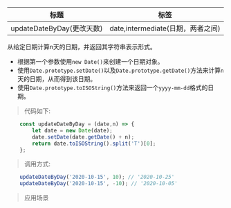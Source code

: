 |  标题   | 标签  |
|  ----  | ----  |
| updateDateByDay(更改天数) | date,intermediate(日期，两者之间) |

从给定日期计算n天的日期，并返回其字符串表示形式。

* 根据第一个参数使用`new Date()`来创建一个日期对象。
* 使用`Date.prototype.setDate()`以及`Date.prototype.getDate()`方法来计算`n`天的日期，从而得到该日期。
* 使用`Date.prototype.toISOString()`方法来返回一个`yyyy-mm-dd`格式的日期。

> 代码如下:

```js
    const updateDateByDay = (date,n) => {
        let date = new Date(date);
        date.setDate(date.getDate() + n);
        return date.toISOString().split('T')[0];
    };
```

> 调用方式:

```js
    updateDateByDay('2020-10-15', 10); // '2020-10-25'
    updateDateByDay('2020-10-15', -10); // '2020-10-05'
```

> 应用场景